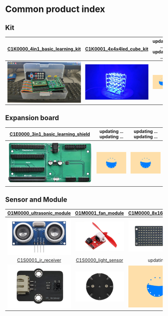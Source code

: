 # Common product index

## Kit
| [C1K0000_4in1_basic_learning_kit](../C1K0000_4in1_basic_learning_kit/C1K0000_4in1_basic_learning_kit.md) | [C1K0001_4x4x4led_cube_kit](../C1K0001_4x4x4led_cube_kit/C1K0001_4x4x4led_cube_kit.md) | updating ... updating ... |
| :--: | :--: | :--: |
| [![img](../../_static/common_product/C1K0000_4in1_basic_learning_kit/9img.png)](../C1E0000_3in1_basic_learning_shield/C1E0000_3in1_basic_learning_shield.md) | ![Img](../../_static/common_product/C1K0001_4x4x4led_cube_kit/4img.png) | ![Img](../../_static/web_logo/updating.gif) |

## Expansion board
| [C1E0000_3in1_basic_learning_shield](../C1E0000_3in1_basic_learning_shield/C1E0000_3in1_basic_learning_shield.md) | updating ... updating ... | updating ... updating ... |
| :--: | :--: | :--: |
| ![img](../../_static/common_product/C1E0000_3in1_basic_learning_shield/1img.png) | ![Img](../../_static/web_logo/updating.gif) | ![Img](../../_static/web_logo/updating.gif) |

## Sensor and Module
| [O1M0000_ultrasonic_module](../../outsourcing/O1M0000_ultrasonic_module/O1M0000_ultrasonic_module.md) | [O1M0001_fan_module](../../outsourcing/O1M0001_fan_module/O1M0001_fan_module.md) | [C1M0000_8x16dot_matrix](../C1M0000_8x16dot_matrix/C1M0000_8x16dot_matrix.md) |     
| :--: | :--: | :--: |    
| ![Img](../../_static/outsourcing/O1M0000_ultrasonic_module/1img.png) | ![Img](../../_static/outsourcing/O1M0001_fan_module/1img.png) | ![Img](../../_static/common_product/C1M0000_8x16dot_matrix/3img.png) |    
| [C1S0001_ir_receiver](../C1S0001_ir_receiver/C1S0001_ir_receiver.md) | [C1S0000_light_sensor](../C1S0000_light_sensor/C1S0000_light_sensor.md) | updating | 
| ![Img](../../_static/common_product/C1S0001_ir_receiver/3img.png) | ![Img](../../_static/common_product/C1S0000_light_sensor/1img.png) | ![Img](../../_static/web_logo/updating.gif) | 

